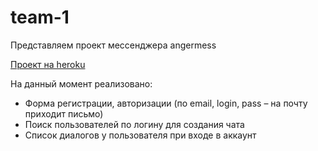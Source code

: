 # team-1
Представляем проект мессенджера angermess

[Проект на heroku](https://angermess.herokuapp.com/)

На данный момент реализовано:
 - Форма регистрации, авторизации (по email, login, pass – на почту приходит письмо)
 - Поиск пользователей по логину для создания чата
 - Список диалогов у пользователя при входе в аккаунт
